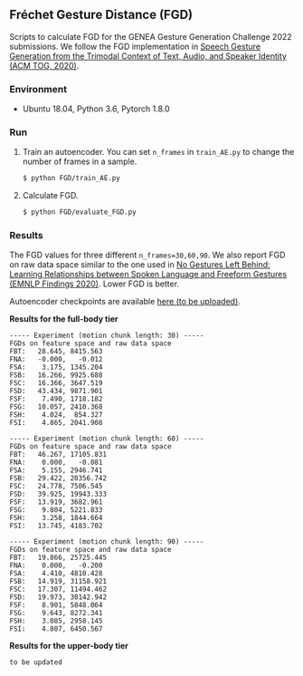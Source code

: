 ## Fréchet Gesture Distance (FGD)

Scripts to calculate FGD for the GENEA Gesture Generation Challenge 2022 submissions.
We follow the FGD implementation in [Speech Gesture Generation from the Trimodal Context of Text, Audio, and Speaker Identity (ACM TOG, 2020)](https://arxiv.org/abs/2009.02119).

### Environment
* Ubuntu 18.04, Python 3.6, Pytorch 1.8.0

### Run
1. Train an autoencoder. You can set `n_frames` in `train_AE.py` to change the number of frames in a sample. 
   ```bash
   $ python FGD/train_AE.py
   ```
2. Calculate FGD.
   ```bash
   $ python FGD/evaluate_FGD.py
   ```

### Results
The FGD values for three different `n_frames=30,60,90`. We also report FGD on raw data space similar to the one used in [No Gestures Left Behind: Learning Relationships between Spoken Language and Freeform Gestures (EMNLP Findings 2020)](https://www.aclweb.org/anthology/2020.findings-emnlp.170.pdf). Lower FGD is better.

Autoencoder checkpoints are available [here (to be uploaded)](). 

**Results for the full-body tier**
```text
----- Experiment (motion chunk length: 30) -----
FGDs on feature space and raw data space
FBT:   28.645, 8415.563
FNA:   -0.000,   -0.012
FSA:    3.175, 1345.204
FSB:   16.266, 9925.688
FSC:   16.366, 3647.519
FSD:   43.434, 9871.901
FSF:    7.490, 1718.182
FSG:   10.057, 2410.368
FSH:    4.024,  854.327
FSI:    4.865, 2041.908

----- Experiment (motion chunk length: 60) -----
FGDs on feature space and raw data space
FBT:   46.267, 17105.831
FNA:    0.000,   -0.081
FSA:    5.155, 2946.741
FSB:   29.422, 20356.742
FSC:   24.778, 7506.545
FSD:   39.925, 19943.333
FSF:   13.919, 3682.961
FSG:    9.804, 5221.833
FSH:    3.258, 1844.664
FSI:   13.745, 4183.702

----- Experiment (motion chunk length: 90) -----
FGDs on feature space and raw data space
FBT:   19.866, 25725.445
FNA:    0.000,   -0.200
FSA:    4.410, 4810.428
FSB:   14.919, 31158.921
FSC:   17.307, 11494.462
FSD:   19.973, 30142.942
FSF:    8.901, 5848.064
FSG:    9.643, 8272.341
FSH:    3.085, 2958.145
FSI:    4.807, 6450.567
```

**Results for the upper-body tier**
```
to be updated
```